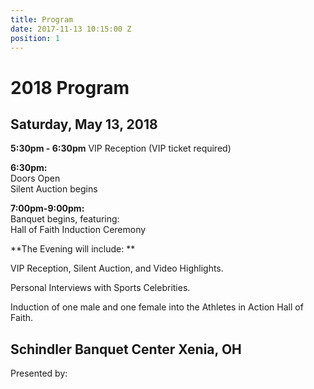 ```yaml
---
title: Program
date: 2017-11-13 10:15:00 Z
position: 1
---
```


# 2018 Program

## Saturday, May 13, 2018

**5:30pm - 6:30pm**
VIP Reception (VIP ticket required)

**6:30pm:**\
Doors Open\
Silent Auction begins

**7:00pm-9:00pm:**\
Banquet begins, featuring:\
Hall of Faith Induction Ceremony

\*\*The Evening will include: \*\*

VIP Reception, Silent Auction, and Video Highlights.

Personal Interviews with Sports Celebrities.

Induction of one male and one female into the Athletes in Action Hall of Faith.

## **Schindler Banquet Center Xenia, OH**

Presented by:
